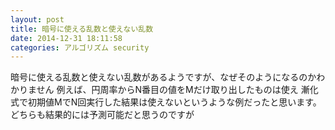 ```yaml
---
layout: post
title: 暗号に使える乱数と使えない乱数
date: 2014-12-31 18:11:58
categories: アルゴリズム security
---
```

<p>暗号に使える乱数と使えない乱数があるようですが、なぜそのようになるのかわかりません
例えば、円周率からN番目の値をMだけ取り出したものは使え
漸化式で初期値MでN回実行した結果は使えないというような例だったと思います。
どちらも結果的には予測可能だと思うのですが</p>
